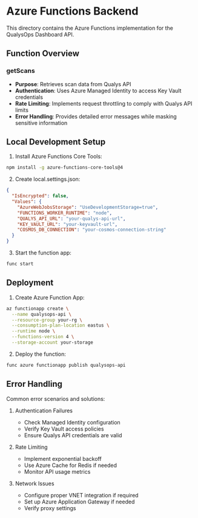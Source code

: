 # Azure Functions Backend

This directory contains the Azure Functions implementation for the QualysOps Dashboard API.

## Function Overview

### getScans
- **Purpose**: Retrieves scan data from Qualys API
- **Authentication**: Uses Azure Managed Identity to access Key Vault credentials
- **Rate Limiting**: Implements request throttling to comply with Qualys API limits
- **Error Handling**: Provides detailed error messages while masking sensitive information

## Local Development Setup

1. Install Azure Functions Core Tools:
```bash
npm install -g azure-functions-core-tools@4
```

2. Create local.settings.json:
```json
{
  "IsEncrypted": false,
  "Values": {
    "AzureWebJobsStorage": "UseDevelopmentStorage=true",
    "FUNCTIONS_WORKER_RUNTIME": "node",
    "QUALYS_API_URL": "your-qualys-api-url",
    "KEY_VAULT_URL": "your-keyvault-url",
    "COSMOS_DB_CONNECTION": "your-cosmos-connection-string"
  }
}
```

3. Start the function app:
```bash
func start
```

## Deployment

1. Create Azure Function App:
```bash
az functionapp create \
  --name qualysops-api \
  --resource-group your-rg \
  --consumption-plan-location eastus \
  --runtime node \
  --functions-version 4 \
  --storage-account your-storage
```

2. Deploy the function:
```bash
func azure functionapp publish qualysops-api
```

## Error Handling

Common error scenarios and solutions:

1. Authentication Failures
   - Check Managed Identity configuration
   - Verify Key Vault access policies
   - Ensure Qualys API credentials are valid

2. Rate Limiting
   - Implement exponential backoff
   - Use Azure Cache for Redis if needed
   - Monitor API usage metrics

3. Network Issues
   - Configure proper VNET integration if required
   - Set up Azure Application Gateway if needed
   - Verify proxy settings